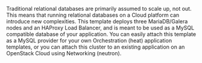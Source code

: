 Traditional relational databases are primarily assumed to scale up,
not out. This means that running relational databases on a Cloud platform
can introduce new complexities. This template deploys three
MariaDB/Galera nodes and an HAProxy Load Balancer, and is meant to be used as 
a MySQL compatible database of your application. You can easily attach this 
template as a MySQL provider for your own Orchestration (heat) application 
templates, or you can attach this cluster to an existing application on an 
OpenStack Cloud using Networking (neutron).
